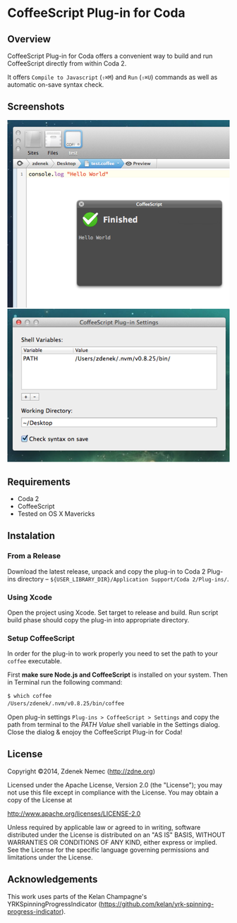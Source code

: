# CoffeeScript Plug-in for Coda

## Overview
CoffeeScript Plug-in for Coda offers a convenient way to build and run CoffeeScript directly from within Coda 2. 

It offers `Compile to Javascript` (`⇧⌘M`) and `Run` (`⇧⌘U`) commands as well as automatic on-save syntax check.

## Screenshots
![Run](Images/run.png)
![Settings](Images/settings.png)

## Requirements
* Coda 2
* CoffeeScript
* Tested on OS X Mavericks

## Instalation

### From a Release
Download the latest release, unpack and copy the plug-in to Coda 2 Plug-ins directory – `${USER_LIBRARY_DIR}/Application Support/Coda 2/Plug-ins/`.

### Using Xcode
Open the project using Xcode. Set target to release and build. Run script build phase should copy the plug-in into appropriate directory.

### Setup CoffeeScript
In order for the plug-in to work properly you need to set the path to your `coffee` executable. 

First **make sure Node.js and CoffeeScript** is installed on your system. Then in Terminal run the following command:

```sh
$ which coffee
/Users/zdenek/.nvm/v0.8.25/bin/coffee
```

Open plug-in settings `Plug-ins > CoffeeScript > Settings` and copy the path from terminal to the *PATH Value* shell variable in the Settings dialog. Close the dialog & enojoy the CoffeeScript Plug-in for Coda!

## License
Copyright ©2014, Zdenek Nemec (http://zdne.org)

Licensed under the Apache License, Version 2.0 (the "License");
you may not use this file except in compliance with the License.
You may obtain a copy of the License at

   http://www.apache.org/licenses/LICENSE-2.0

Unless required by applicable law or agreed to in writing, software
distributed under the License is distributed on an "AS IS" BASIS,
WITHOUT WARRANTIES OR CONDITIONS OF ANY KIND, either express or implied.
See the License for the specific language governing permissions and
limitations under the License.

## Acknowledgements
This work uses parts of the Kelan Champagne's YRKSpinningProgressIndicator (https://github.com/kelan/yrk-spinning-progress-indicator).
